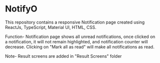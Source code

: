 # NotifyO
This repository contains a responsive Notification page created using ReactJs, TypeScript, Material UI, HTML, CSS.

Function-
Notification page shows all unread notifications, once clicked on a notification, it will not remain highlighted, and notification counter will decrease. 
Clicking on "Mark all as read" will make all notifications as read.

Note- Result screens are added in "Result Screens" folder
